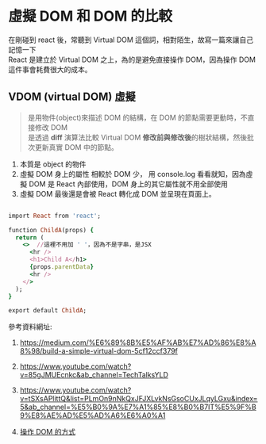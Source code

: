 # 虛擬 DOM 和 DOM 的比較

在剛碰到 react 後，常聽到 Virtual DOM 這個詞，相對陌生，故寫一篇來讓自己記憶一下<br>
React 是建立於 Virtual DOM 之上，為的是避免直接操作 DOM，因為操作 DOM 這件事會耗費很大的成本。<br>

## VDOM (virtual DOM) 虛擬

> 是用物件(object)來描述 DOM 的結構，在 DOM 的節點需要更動時，不直接修改 DOM<br>
> 是透過 **diff** 演算法比較 Virtual DOM **修改前與修改後**的樹狀結構，然後批次更新真實 DOM 中的節點。

1. 本質是 object 的物件
2. 虛擬 DOM 身上的屬性 相較於 DOM 少， 用 console.log 看看就知，因為虛擬 DOM 是 React 內部使用，DOM 身上的其它屬性就不用全部使用
3. 虛擬 DOM 最後還是會被 React 轉化成 DOM 並呈現在頁面上。

```ruby

import React from 'react';

function ChildA(props) {
  return (
    <>  //這裡不用加 ' '，因為不是字串，是JSX
      <hr />
      <h1>Child A</h1>
      {props.parentData}
      <hr />
    </>
  );
}

export default ChildA;

```

參考資料網址:

1. https://medium.com/%E6%89%8B%E5%AF%AB%E7%AD%86%E8%A8%98/build-a-simple-virtual-dom-5cf12ccf379f
2. https://www.youtube.com/watch?v=85gJMUEcnkc&ab_channel=TechTalksYLD
3. https://www.youtube.com/watch?v=tSXsAPlittQ&list=PLmOn9nNkQxJFJXLvkNsGsoCUxJLqyLGxu&index=5&ab_channel=%E5%B0%9A%E7%A1%85%E8%B0%B7IT%E5%9F%B9%E8%AE%AD%E5%AD%A6%E6%A0%A1

4. [操作 DOM 的方式](https://www.youtube.com/watch?v=yT-ys2W_d9g&list=PLmOn9nNkQxJFJXLvkNsGsoCUxJLqyLGxu&index=3&ab_channel=%E5%B0%9A%E7%A1%85%E8%B0%B7IT%E5%9F%B9%E8%AE%AD%E5%AD%A6%E6%A0%A1)
